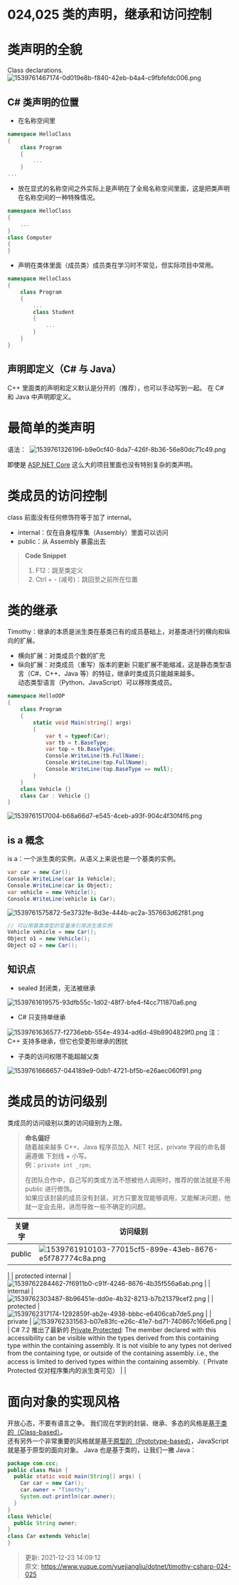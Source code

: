 # 024,025 类的声明，继承和访问控制

# 类声明的全貌

Class declarations.
![1539761467174-0d019e8b-f840-42eb-b4a4-c9fbfefdc006.png](./assets/024,025类的声明，继承和访问控制/1539761467174-0d019e8b-f840-42eb-b4a4-c9fbfefdc006-268809.png)


## C# 类声明的位置

+ 在名称空间里

```csharp
namespace HelloClass
{
    class Program
    {
        ...
    }
...
```

+ 放在显式的名称空间之外实际上是声明在了全局名称空间里面，这是把类声明在名称空间的一种特殊情况。

```csharp
namespace HelloClass
{
    ...
}
class Computer
{
}
```

+ 声明在类体里面（成员类）成员类在学习时不常见，但实际项目中常用。

```csharp
namespace HelloClass
{
    class Program
    {
        ...
        class Student
        {
            ...
        }
    }
}
```

## 声明即定义（C# 与 Java）

C++ 里面类的声明和定义默认是分开的（推荐），也可以手动写到一起。
在 C# 和 Java 中声明即定义。

# 最简单的类声明

语法： 
![1539761326196-b9e0cf40-8da7-426f-8b36-56e80dc71c49.png](./assets/024,025类的声明，继承和访问控制/1539761326196-b9e0cf40-8da7-426f-8b36-56e80dc71c49-603401.png)

<font style="color:#000000;background-color:#FFFFFF;">即使是 </font>[ASP.NET Core](https://github.com/dotnet/aspnetcore)<font style="color:#000000;background-color:#FFFFFF;"> </font>这么大的项目里面也没有特别复杂的类声明。

# 类成员的访问控制

class 前面没有任何修饰符等于加了 internal。

+ internal：仅在自身程序集（Assembly）里面可以访问
+ public：从 Assembly 暴露出去

> **Code Snippet**
>
> 1. F12：跳至类定义
> 2. Ctrl + - (减号)：跳回至之前所在位置

# 类的继承

Timothy：继承的本质是派生类在基类已有的成员基础上，对基类进行的横向和纵向的扩展。

+ 横向扩展：对类成员个数的扩充
+ 纵向扩展：对类成员（重写）版本的更新
  只能扩展不能缩减，这是静态类型语言（C#、C++、Java 等）的特征，继承时类成员只能越来越多。  
  动态类型语言（Python、JavaScript）可以移除类成员。

```csharp
namespace HelloOOP
{
    class Program
    {
        static void Main(string[] args)
        {
            var t = typeof(Car);
            var tb = t.BaseType;
            var top = tb.BaseType;
            Console.WriteLine(tb.FullName);
            Console.WriteLine(top.FullName);
            Console.WriteLine(top.BaseType == null);
        }
    }
    class Vehicle {}
    class Car : Vehicle {}
}
```

![1539761517004-b68a66d7-e545-4ceb-a93f-904c4f30f4f6.png](./assets/024,025类的声明，继承和访问控制/1539761517004-b68a66d7-e545-4ceb-a93f-904c4f30f4f6-018470.png)


## is a 概念

is a：一个派生类的实例，从语义上来说也是一个基类的实例。

```csharp
var car = new Car();
Console.WriteLine(car is Vehicle);
Console.WriteLine(car is Object);
var vehicle = new Vehicle();
Console.WriteLine(vehicle is Car);
```

![1539761575872-5e3732fe-8d3e-444b-ac2a-357663d62f81.png](./assets/024,025类的声明，继承和访问控制/1539761575872-5e3732fe-8d3e-444b-ac2a-357663d62f81-804555.png)


```csharp
// 可以用基类类型的变量来引用派生类实例
Vehicle vehicle = new Car();
Object o1 = new Vehicle();
Object o2 = new Car();
```

## 知识点

+ sealed 封闭类，无法被继承

![1539761619575-93dfb55c-1d02-48f7-bfe4-f4cc711870a6.png](./assets/024,025类的声明，继承和访问控制/1539761619575-93dfb55c-1d02-48f7-bfe4-f4cc711870a6-055305.png)

+ C# 只支持单继承

![1539761636577-f2736ebb-554e-4934-ad6d-49b8904829f0.png](./assets/024,025类的声明，继承和访问控制/1539761636577-f2736ebb-554e-4934-ad6d-49b8904829f0-456714.png)
注：C++ 支持多继承，但它也受菱形继承的困扰
+ 子类的访问权限不能超越父类

![1539761666657-044189e9-0db1-4721-bf5b-e26aec060f91.png](./assets/024,025类的声明，继承和访问控制/1539761666657-044189e9-0db1-4721-bf5b-e26aec060f91-755629.png)


# 类成员的访问级别

类成员的访问级别以类的访问级别为上限。

> **命名偏好**   
> 随着越来越多 C++、Java 程序员加入 .NET 社区，private 字段的命名普遍遵循 下划线 + 小写。   
> 例：`private int _rpm;`
>
> 在团队合作中，自己写的类或方法不想被他人调用时，推荐的做法就是不用 public 进行修饰。  
> 如果应该封装的成员没有封装，对方只要发现能够调用，又能解决问题，他就一定会去用，进而导致一些不确定的问题。

| **关键字**                                                   | **访问级别**                                                 |
| ------------------------------------------------------------ | ------------------------------------------------------------ |
| <font style="color:#000000;background-color:#FFFFFF;">public</font> | ![1539761910103-77015cf5-899e-43eb-8676-e5f787774c8a.png](./assets/024,025类的声明，继承和访问控制/1539761910103-77015cf5-899e-43eb-8676-e5f787774c8a-632291.png)
 |
| protected internal                                           | ![1539762284462-7f6911b0-c91f-4246-8676-4b35f556a6ab.png](./assets/024,025类的声明，继承和访问控制/1539762284462-7f6911b0-c91f-4246-8676-4b35f556a6ab-754771.png)
 |
| internal                                                     | ![1539762303487-8b96451e-dd0e-4b32-8213-b7b21379cef2.png](./assets/024,025类的声明，继承和访问控制/1539762303487-8b96451e-dd0e-4b32-8213-b7b21379cef2-608747.png)
 |
| protected                                                    | ![1539762317174-1292859f-ab2e-4938-bbbc-e6406cab7de5.png](./assets/024,025类的声明，继承和访问控制/1539762317174-1292859f-ab2e-4938-bbbc-e6406cab7de5-958303.png)
 |
| private                                                      | ![1539762331563-b07e83fc-e26c-41e7-bd71-740867c166e6.png](./assets/024,025类的声明，继承和访问控制/1539762331563-b07e83fc-e26c-41e7-bd71-740867c166e6-244807.png)
 |
| C# 7.2 推出了最新的 [Private Protected](https://blogs.msdn.microsoft.com/mazhou/2017/10/05/c-7-series-part-5-private-protected/): The member declared with this accessibility can be visible within the types derived from this containing type within the containing assembly. It is not visible to any types not derived from the containing type, or outside of the containing assembly. i.e., the access is limited to derived types within the containing assembly.（ Private Protected 仅对程序集内的派生类可见） |                                                              |

# 面向对象的实现风格

开放心态，不要有语言之争。
我们现在学到的封装、继承、多态的风格是[基于类的（Class-based）](https://en.wikipedia.org/wiki/Class-based_programming)。   
还有另外一个非常重要的风格就是[基于原型的（Prototype-based）](https://zh.wikipedia.org/wiki/%E5%8E%9F%E5%9E%8B%E7%A8%8B%E5%BC%8F%E8%A8%AD%E8%A8%88)，JavaScript 就是基于原型的面向对象。
Java 也是基于类的，让我们一撇 Java：

```java
package com.ccc;
public class Main {
  public static void main(String[] args) {
    Car car = new Car();
    car.owner = "Timothy";
    System.out.println(car.owner);
  }
}
class Vehicle{
  public String owner;
}
class Car extends Vehicle{
}
```

> 更新: 2021-12-23 14:09:12  
> 原文: <https://www.yuque.com/yuejiangliu/dotnet/timothy-csharp-024-025>